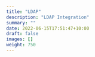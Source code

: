 ```yaml
---
title: "LDAP"
description: "LDAP Integration"
summary: ""
date: 2022-06-15T17:51:47+10:00
draft: false
images: []
weight: 750
---
```

